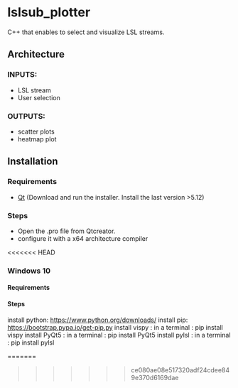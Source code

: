 # lslsub_plotter
C++ that enables to select and visualize LSL streams.

## Architecture
### INPUTS:
- LSL stream
- User selection
### OUTPUTS:
- scatter plots
- heatmap plot


## Installation
### Requirements
- [Qt](https://www.qt.io/download) (Download and run the installer. Install the last version >5.12)
### Steps
- Open the .pro file from Qtcreator.
- configure it with a x64 architecture compiler

<<<<<<< HEAD
### Windows 10
#### Requirements
#### Steps
install python: https://www.python.org/downloads/
install pip: https://bootstrap.pypa.io/get-pip.py
install vispy : in a terminal : pip install vispy
install PyQt5 : in a terminal : pip install PyQt5
install pylsl : in a terminal : pip install pylsl




=======
>>>>>>> ce080ae08e517320adf24cdee849e370d6169dae
